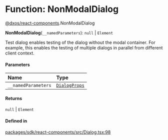 # Function: NonModalDialog

[@dxos/react-components](../modules/dxos_react_components.md).NonModalDialog

**NonModalDialog**(`__namedParameters`): ``null`` \| `Element`

Test dialog enables testing of the dialog without the modal container.
For example, this enables the testing of multiple dialogs in parallel from different client context.

#### Parameters

| Name | Type |
| :------ | :------ |
| `__namedParameters` | [`DialogProps`](../interfaces/dxos_react_components.DialogProps.md) |

#### Returns

``null`` \| `Element`

#### Defined in

[packages/sdk/react-components/src/Dialog.tsx:98](https://github.com/dxos/dxos/blob/db8188dae/packages/sdk/react-components/src/Dialog.tsx#L98)
